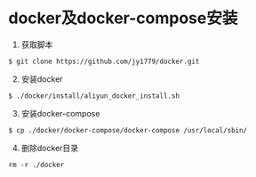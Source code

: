 # docker及docker-compose安装
1.  获取脚本
```
$ git clone https://github.com/jy1779/docker.git
```
2.  安装docker
```
$ ./docker/install/aliyun_docker_install.sh
```
3.  安装docker-compose
```
$ cp ./docker/docker-compose/docker-compose /usr/local/sbin/
```
4.  删除docker目录
```
rm -r ./docker
```
